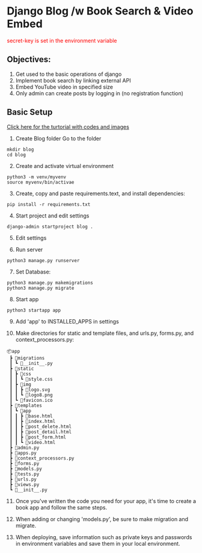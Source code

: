 # Django Blog /w Book Search & Video Embed

<font color="Red">secret-key is set in the environment variable</font>
## Objectives:
1. Get used to the basic operations of django
2. Implement book search by linking external API
3. Embed YouTube video in specified size
4. Only admin can create posts by logging in (no registration function)

## Basic Setup
[Click here for the turtorial with codes and images](https://www.askdjapy.com/django-blog-site/)
1. Create Blog folder Go to the folder
```python:shell
mkdir blog
cd blog
```

2. Create and activate virtual environment
```python:shell
python3 -m venv/myvenv
source myvenv/bin/activae
```

3. Create, copy and paste requirements.text, and install dependencies: 
```python:shell
pip install -r requirements.txt
```

4. Start project and edit settings
```python:shell
django-admin startproject blog .
```

5. Edit settings

6. Run server
```python:shell
python3 manage.py runserver
```

7. Set Database: 
```pythn:shell
python3 manage.py makemigrations
python3 manage.py migrate
```
8. Start app
```python:shell
python3 startapp app
```
9. Add 'app' to INSTALLED_APPS in settings

10. Make directories for static and template files, and urls.py, forms.py, and context_processors.py:
```python:folder-tree
📦app
 ┣ 📂migrations
 ┃ ┗ 📜__init__.py
 ┣ 📂static
 ┃ ┣ 📂css
 ┃ ┃ ┗ 📜style.css
 ┃ ┣ 📂img
 ┃ ┃ ┣ 📜logo.svg
 ┃ ┃ ┗ 📜logo8.png
 ┃ ┗ 📜favicon.ico
 ┣ 📂templates
 ┃ ┗ 📂app
 ┃ ┃ ┣ 📜base.html
 ┃ ┃ ┣ 📜index.html
 ┃ ┃ ┣ 📜post_delete.html
 ┃ ┃ ┣ 📜post_detail.html
 ┃ ┃ ┣ 📜post_form.html
 ┃ ┃ ┗ 📜video.html
 ┣ 📜admin.py
 ┣ 📜apps.py
 ┣ 📜context_processors.py
 ┣ 📜forms.py
 ┣ 📜models.py
 ┣ 📜tests.py
 ┣ 📜urls.py
 ┣ 📜views.py
 ┗ 📜__init__.py
```
11. Once you've written the code you need for your app, it's time to create a book app and follow the same steps.

12. When adding or changing 'models.py', be sure to make migration and migrate.

13. When deploying, save information such as private keys and passwords in environment variables and save them in your local environment.


